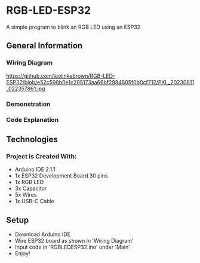 # RGB-LED-ESP32

A simple program to blink an RGB LED using an ESP32

## General Information

### Wiring Diagram

https://github.com/leolinkebrown/RGB-LED-ESP32/blob/e52c598b0e1c295173aa66bf2984805f0b0cf712/PXL_20230811_022357861.jpg

### Demonstration



### Code Explanation



## Technologies

### Project is Created With:

- Arduino IDE 2.1.1
- 1x ESP32 Development Board 30 pins
- 1x RGB LED
- 3x Capacitor
- 5x Wires
- 1x USB-C Cable

## Setup

- Download Arduino IDE
- Wire ESP32 board as shown in 'Wiring Diagram'
- Input code in 'RGBLEDESP32.ino' under 'Main'
- Enjoy!
